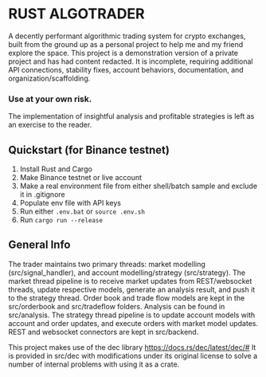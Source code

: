 # RUST ALGOTRADER
A decently performant algorithmic trading system for crypto exchanges, built from the ground up as a personal project to help me and my friend explore the space. This project is a demonstration version of a private project and has had content redacted. It is incomplete, requiring additional API connections, stability fixes, account behaviors, documentation, and organization/scaffolding.
### Use at your own risk.
The implementation of insightful analysis and profitable strategies is left as an exercise to the reader.

## Quickstart (for Binance testnet)
1. Install Rust and Cargo
2. Make Binance testnet or live account
3. Make a real environment file from either shell/batch sample and exclude it in .gitignore
4. Populate env file with API keys
5. Run either `.env.bat` or `source .env.sh`
6. Run `cargo run --release`

## General Info
The trader maintains two primary threads: market modelling (src/signal_handler), and account modelling/strategy (src/strategy).
The market thread pipeline is to receive market updates from REST/websocket threads, update respective models, generate an analysis result, and push it to the strategy thread.
Order book and trade flow models are kept in the src/orderbook and src/tradeflow folders. Analysis can be found in src/analysis.
The strategy thread pipeline is to update account models with account and order updates, and execute orders with market model updates.
REST and websocket connectors are kept in src/backend.

This project makes use of the dec library
 https://docs.rs/dec/latest/dec/#
 It is provided in src/dec with modifications under its original license to solve a number of internal problems with using it as a crate.
